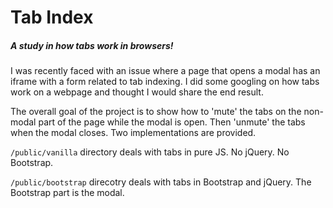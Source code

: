 # Tab Index

##### A study in how tabs work in browsers!

I was recently faced with an issue where a page that opens a modal has an iframe with a form related to tab indexing.  I did some googling on how tabs work on a webpage and thought I would share the end result.

The overall goal of the project is to show how to 'mute' the tabs on the non-modal part of the page while the modal is open.  Then 'unmute' the tabs when the modal closes.  Two implementations are provided.

`/public/vanilla` directory deals with tabs in pure JS.  No jQuery.  No Bootstrap.

`/public/bootstrap` direcotry deals with tabs in Bootstrap and jQuery.  The Bootstrap part is the modal.

 